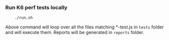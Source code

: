 ### Run K6 perf tests locally

```shell
    ./run.sh
```

Above command will loop over all the files matching \*-test.js in `tests` folder and will execute them.
Reports will be generated in `reports` folder.
